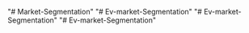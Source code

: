 "# Market-Segmentation" 
"# Ev-market-Segmentation" 
"# Ev-market-Segmentation" 
"# Ev-market-Segmentation" 
